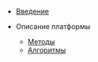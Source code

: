 <!-- docs/_sidebar.md -->

* [Введение](/)

* Описание платформы

  * [Методы](pipeline.md "Методы - вычислительный конвейер")
  * [Алгоритмы](pipeline.md "Алгоритмы")